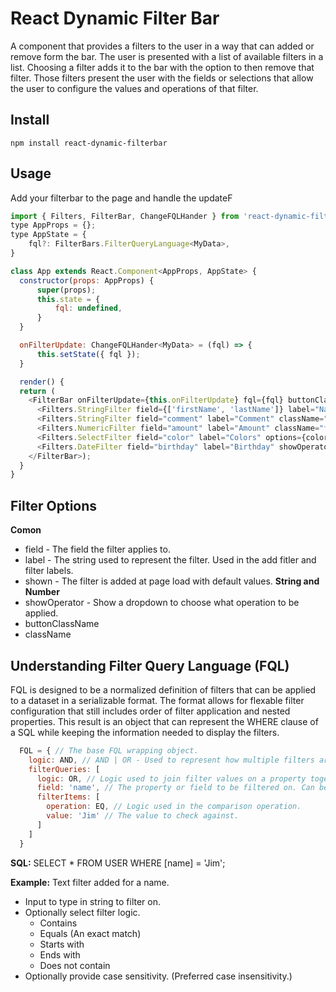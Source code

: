 # React Dynamic Filter Bar
A component that provides a filters to the user in a way that can added or 
remove form the bar. The user is presented with a list of available filters 
in a list.  Choosing a filter adds it to the bar with the option to then
remove that filter.  Those filters present the user with the fields or selections
that allow the user to configure the values and operations of that filter.

## Install
``` 
npm install react-dynamic-filterbar
```

## Usage
Add your filterbar to the page and handle the updateF

``` javascript
import { Filters, FilterBar, ChangeFQLHander } from 'react-dynamic-filterbar';
type AppProps = {};
type AppState = {
    fql?: FilterBars.FilterQueryLanguage<MyData>,
}

class App extends React.Component<AppProps, AppState> {
  constructor(props: AppProps) {
      super(props);
      this.state = {
          fql: undefined,
      }
  }

  onFilterUpdate: ChangeFQLHander<MyData> = (fql) => {
      this.setState({ fql });
  }

  render() {
  return (
    <FilterBar onFilterUpdate={this.onFilterUpdate} fql={fql} buttonClassName="btn">
      <Filters.StringFilter field={['firstName', 'lastName']} label="Name" className="form-control" buttonClassName="btn btn-primary" />
      <Filters.StringFilter field="comment" label="Comment" className="form-control" buttonClassName="btn btn-primary" showOperator />
      <Filters.NumericFilter field="amount" label="Amount" className="form-control" />
      <Filters.SelectFilter field="color" label="Colors" options={colorOptions} styles={customStyles} isMulti />
      <Filters.DateFilter field="birthday" label="Birthday" showOperator buttonClassName="btn btn-primary" shown/>
    </FilterBar>);
  }
}
```

## Filter Options
__Comon__
- field - The field the filter applies to.
- label - The string used to represent the filter. Used in the add fitler and filter labels.
- shown - The filter is added at page load with default values.
__String and Number__
- showOperator - Show a dropdown to choose what operation to be applied.
- buttonClassName
- className

## Understanding Filter Query Language (FQL)
FQL is designed to be a normalized definition of filters that can be applied to a dataset in a serializable format.  The format
allows for flexable filter configuration that still includes order of filter application and nested properties. This result is an
object that can represent the WHERE clause of a SQL while keeping the information needed to display the filters.

``` javascript
  FQL = { // The base FQL wrapping object.
    logic: AND, // AND | OR - Used to represent how multiple filters are grouped together. (Default: AND)
    filterQueries: [ 
      logic: OR, // Logic used to join filter values on a property together and multiple filters.
      field: 'name', // The property or field to be filtered on. Can be array of fields or nested fields. ex ['user.firstName', 'user.lastName']
      filterItems: [
        operation: EQ, // Logic used in the comparison operation.
        value: 'Jim' // The value to check against.
      ]
    ]
  }
```
__SQL:__
SELECT * FROM USER WHERE [name] = 'Jim';



__Example:__
Text filter added for a name.
- Input to type in string to filter on.
- Optionally select filter logic.
  - Contains
  - Equals (An exact match)
  - Starts with
  - Ends with
  - Does not contain
- Optionally provide case sensitivity.  (Preferred case insensitivity.)

